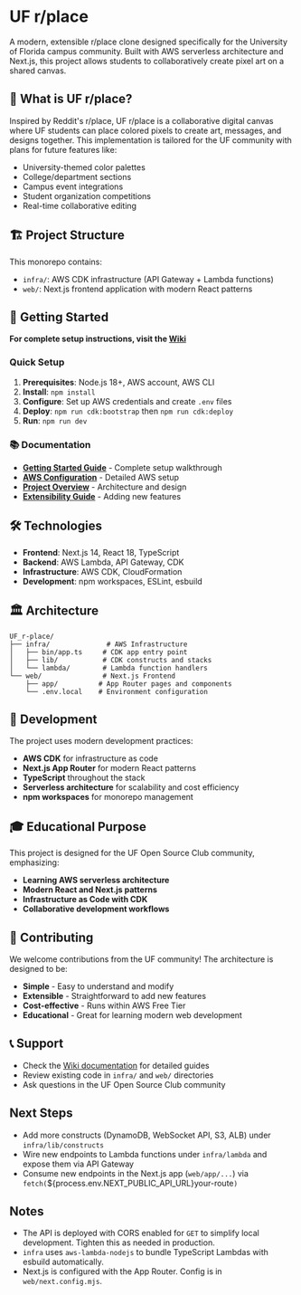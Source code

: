 # UF r/place

A modern, extensible r/place clone designed specifically for the University of Florida campus community. Built with AWS serverless architecture and Next.js, this project allows students to collaboratively create pixel art on a shared canvas.

## 🎨 What is UF r/place?

Inspired by Reddit's r/place, UF r/place is a collaborative digital canvas where UF students can place colored pixels to create art, messages, and designs together. This implementation is tailored for the UF community with plans for future features like:

- University-themed color palettes
- College/department sections
- Campus event integrations
- Student organization competitions
- Real-time collaborative editing

## 🏗️ Project Structure

This monorepo contains:

- `infra/`: AWS CDK infrastructure (API Gateway + Lambda functions)
- `web/`: Next.js frontend application with modern React patterns

## 📖 Getting Started

**For complete setup instructions, visit the [Wiki](https://github.com/ufosc/UF_r-place.wiki)**

### Quick Setup

1. **Prerequisites**: Node.js 18+, AWS account, AWS CLI
2. **Install**: `npm install`
3. **Configure**: Set up AWS credentials and create `.env` files
4. **Deploy**: `npm run cdk:bootstrap` then `npm run cdk:deploy`
5. **Run**: `npm run dev`

### 📚 Documentation

- **[Getting Started Guide](https://github.com/ufosc/UF_r-place.wiki/blob/master/Getting-Started.md)** - Complete setup walkthrough
- **[AWS Configuration](https://github.com/ufosc/UF_r-place.wiki/blob/master/AWS-Configuration.md)** - Detailed AWS setup
- **[Project Overview](https://github.com/ufosc/UF_r-place.wiki/blob/master/Project-Overview.md)** - Architecture and design
- **[Extensibility Guide](https://github.com/ufosc/UF_r-place.wiki/blob/master/Extensibility-Guide.md)** - Adding new features

## 🛠️ Technologies

- **Frontend**: Next.js 14, React 18, TypeScript
- **Backend**: AWS Lambda, API Gateway, CDK  
- **Infrastructure**: AWS CDK, CloudFormation
- **Development**: npm workspaces, ESLint, esbuild

## 🏛️ Architecture

```
UF_r-place/
├── infra/              # AWS Infrastructure
│   ├── bin/app.ts     # CDK app entry point
│   ├── lib/           # CDK constructs and stacks
│   └── lambda/        # Lambda function handlers
└── web/               # Next.js Frontend
    ├── app/          # App Router pages and components
    └── .env.local    # Environment configuration
```

## 🚀 Development

The project uses modern development practices:
- **AWS CDK** for infrastructure as code
- **Next.js App Router** for modern React patterns
- **TypeScript** throughout the stack
- **Serverless architecture** for scalability and cost efficiency
- **npm workspaces** for monorepo management

## 🎓 Educational Purpose

This project is designed for the UF Open Source Club community, emphasizing:
- **Learning AWS serverless architecture**
- **Modern React and Next.js patterns** 
- **Infrastructure as Code with CDK**
- **Collaborative development workflows**

## 🤝 Contributing

We welcome contributions from the UF community! The architecture is designed to be:
- **Simple** - Easy to understand and modify
- **Extensible** - Straightforward to add new features
- **Cost-effective** - Runs within AWS Free Tier
- **Educational** - Great for learning modern web development

## 📞 Support

- Check the [Wiki documentation](https://github.com/ufosc/UF_r-place.wiki) for detailed guides
- Review existing code in `infra/` and `web/` directories  
- Ask questions in the UF Open Source Club community

## Next Steps

- Add more constructs (DynamoDB, WebSocket API, S3, ALB) under `infra/lib/constructs`
- Wire new endpoints to Lambda functions under `infra/lambda` and expose them via API Gateway
- Consume new endpoints in the Next.js app (`web/app/...`) via `fetch(`${process.env.NEXT_PUBLIC_API_URL}your-route`)`

## Notes

- The API is deployed with CORS enabled for `GET` to simplify local development. Tighten this as needed in production.
- `infra` uses `aws-lambda-nodejs` to bundle TypeScript Lambdas with esbuild automatically.
- Next.js is configured with the App Router. Config is in `web/next.config.mjs`.
